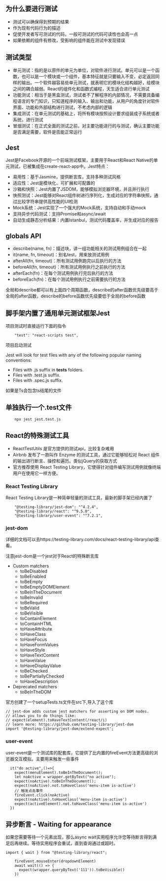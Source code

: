 ## 为什么要进行测试

- 测试可以确保得到预期的结果
- 作为现有代码行为的描述
- 促使开发者写可测试的代码，一般可测试的代码可读性也会高一点
- 如果依赖的组件有修改，受影响的组件能在测试中发现错误

## 测试类型

- 单元测试：指的是以原件的单元为单位，对软件进行测试。单元可以是一个函数，也可以是一个模块或一个组件，基本特征就是只要输入不变，必定返回同样的输出。一个软件越容易些单元测试，就表明它的模块化结构越好，给模块之间的耦合越弱。React的组件化和函数式编程，天生适合进行单元测试
- 功能测试：相当于是黑盒测试，测试者不了解程序的内部情况，不需要具备编程语言的专门知识，只知道程序的输入、输出和功能，从用户的角度针对软件界面、功能和外部结构进行测试，不考虑内部的逻辑
- 集成测试：在单元测试的基础上，将所有模块按照设计要求组装成子系统或者系统，进行测试
- 冒烟测试：在正式全面的测试之前，对主要功能进行的与测试，确认主要功能是否满足需要，软件是否能正常运行


## Jest

Jest是Facebook开源的一个前端测试框架，主要用于React和React Native的单元测试，已被集成在create-react-app中。Jest特点：

- 易用性：基于Jasmine，提供断言库，支持多种测试风格
- 适应性：Jest是模块化、可扩展和可配置的
- 沙箱和快照：Jest内置了JSDOM，能够模拟浏览器环境，并且并行执行
- 快照测试：Jest能够对React组件树进行序列化，生成对应的字符串快照，通过比较字符串提供高性能的UI检测
- Mock系统：Jest实现了一个强大的Mock系统，支持自动和手动mock
- 支持异步代码测试：支持Promise和async/await
- 自动生成静态分析结果：内置Istanbul，测试代码覆盖率，并生成对应的报告

## globals  API

- describe(name, fn)：描述块，讲一组功能相关的测试用例组合在一起
- it(name, fn, timeout)：别名test，用来放测试用例
- afterAll(fn, timeout)：所有测试用例跑完以后执行的方法
- beforeAll(fn, timeout)：所有测试用例执行之前执行的方法
- afterEach(fn)：在每个测试用例执行完后执行的方法
- beforeEach(fn)：在每个测试用例执行之前需要执行的方法

全局和describe都可以有上面四个周期函数，describe的after函数优先级要高于全局的after函数，describe的before函数优先级要低于全局的before函数



## 脚手架内置了通用单元测试框架Jest

项目测试时直接运行下面的指令
```tsx
    "test": "react-scripts test",

```

项目启动测试

Jest will look for test files with any of the following popular naming conventions:

- Files with .js suffix in __tests__ folders.
- Files with .test.js suffix.
- Files with .spec.js suffix.

如果是Ts会包含ts结尾的文件

## 单独执行一个.test文件

```tsx
    npx jest jest.test.js
```

## React的特殊测试工具

- ReactTestUtils 是官方提供的测试api，比较复杂难用
- Airbnb 发布了一款叫作 Enzyme 的测试工具，通过它能够轻松对 React 组件的输出进行断言、操控和遍历。类似jQuery的获取方式
- 官方推荐使用 React Testing Library，它使得针对组件编写测试用例就像终端用户在使用它一样方便。

### React Testing Library
React Testing Library是一种简单轻量的测试工具，最新的脚手架已经内置了

```tsx
    "@testing-library/jest-dom": "^4.2.4", 
    "@testing-library/react": "^9.5.0",
    "@testing-library/user-event": "^7.2.1",
```

### jest-dom
详细的文档可以去https://testing-library.com/docs/react-testing-library/api查看。

注意jest-dom是一个jest对于React的特殊断言库


- Custom matchers
  - toBeDisabled
  - toBeEnabled
  - toBeEmpty
  - toBeEmptyDOMElement
  - toBeInTheDocument
  - toBeInvalid
  - toBeRequired
  - toBeValid
  - toBeVisible
  - toContainElement
  - toContainHTML
  - toHaveAttribute
  - toHaveClass
  - toHaveFocus
  - toHaveFormValues
  - toHaveStyle
  - toHaveTextContent
  - toHaveValue
  - toHaveDisplayValue
  - toBeChecked
  - toBePartiallyChecked
  - toHaveDescription
- Deprecated matchers
  - toBeInTheDOM


官方创建了一个setupTests.ts文件在src下,导入了这个库

```tsx
// jest-dom adds custom jest matchers for asserting on DOM nodes.
// allows you to do things like:
// expect(element).toHaveTextContent(/react/i)
// learn more: https://github.com/testing-library/jest-dom
import '@testing-library/jest-dom/extend-expect';

```

### user-event

user-event是一个测试库的配套库，它提供了比内置的fireEvent方法更高级的浏览器交互模拟。主要用来触发一些事件

```tsx
  it("do active",()=>{
    expect(menuElement).toBeInTheDocument();
    let noActive = wrapper.getByText("no active");
    expect(noActive).toBeInTheDocument();
    expect(noActive).not.toHaveClass('menu-item is-active')
    // 触发点击事件
    fireEvent.click(noActive)
    expect(noActive).toHaveClass('menu-item is-active')
    expect(activeElement).not.toHaveClass('menu-item is-active')
  })
```

## 异步断言 - Waiting for appearance

如果您需要等待一个元素出现，那么async wait实用程序允许您等待断言得到满足后再继续。等待实用程序会重试，直到查询通过或超时。
```tsx
import { wait } from "@testing-library/react";

    fireEvent.mouseEnter(dropdownElement)
    await wait(() => {
      expect(wrapper.queryByText('111')).toBeVisible()
    })
```

